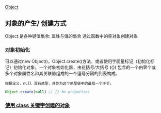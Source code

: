 
[Object](https://developer.mozilla.org/zh-CN/docs/Web/JavaScript/Reference/Global_Objects/Object)


## 对象的产生/ 创建方式
Object 是各种键值集合: 属性与值的集合
通过函数中的空对象创建对象

### 对象初始化
可以通过new Object()，Object.create()方法，或者使用字面量标记（初始化标记）初始化对象。一个对象初始化器，由花括号/大括号 ({}) 包含的一个由零个或多个对象属性名和其关联值组成的一个逗号分隔的列表构成。

`根据定义，null 没有原型，并作为这个原型链中的最后一个环节。`

```js
Object.create(null) // {} No properties

```


### [使用 class 关键字创建的对象](https://developer.mozilla.org/zh-CN/docs/Web/JavaScript/Inheritance_and_the_prototype_chain#%E4%BD%BF%E7%94%A8_class_%E5%85%B3%E9%94%AE%E5%AD%97%E5%88%9B%E5%BB%BA%E7%9A%84%E5%AF%B9%E8%B1%A1)